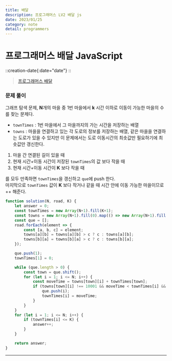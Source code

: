 ```yaml
---
title: 배달
description: 프로그래머스 LV2 배달 js
date: 2023/01/25
category: note
detail: programmers
---
```


# 프로그래머스 배달 JavaScript
::creation-date{:date="date"}
::

> <a href="https://school.programmers.co.kr/learn/courses/30/lessons/12978" target="_blank" class="font-bold">프로그래머스 배달</a>

### 문제 풀이
그래프 탐색 문제, **N**개의 마을 중 1번 마을에서 **k** 시간 이하로 이동이 가능한 마을의 수를 찾는 문제다.  
- `townTimes` : 1번 마을에서 그 마을까지의 가는 시간을 저장하는 배열
- `towns` : 마을을 연결하고 있는 각 도로의 정보를 저장하는 배열, 같은 마을을 연결하는 도로가 있을 수 있지만 이 문제에서는 도로 이동시간의 최솟값만 필요하기에 최솟값만 갱신한다.  

1. 마을 간 연결된 길이 있을 때
2. 현재 시간+이동 시간이 저장된 `townTimes`의 값 보다 작을 때
3. 현재 시간+이동 시간이 **K** 보다 작을 때  

를 모두 만족하면 `townTimes`을 갱신하고 `que`에 push 한다.  
마지막으로 `townTimes` 값이 **K** 보다 작거나 같을 때 시간 안에 이동 가능한 마을이므로 ++ 해준다.

```js
function solution(N, road, K) {
    let answer = 0;
    const townTimes = new Array(N+1).fill(K+1);
    const towns = new Array(N+1).fill(0).map(() => new Array(N+1).fill(10001));
    const que = [];
    road.forEach(element => {
        const [a, b, c] = element;
        towns[a][b] = towns[a][b] > c ? c : towns[a][b];
        towns[b][a] = towns[b][a] > c ? c : towns[b][a];
    });

    que.push(1);
    townTimes[1] = 0;

    while (que.length > 0) {
        const town = que.shift();
        for (let i = 1; i <= N; i++) {
            const moveTime = towns[town][i] + townTimes[town];
            if (towns[town][i] !== 10001 && moveTime < townTimes[i] && moveTime <= K) {
                que.push(i);
                townTimes[i] = moveTime;
            } 
        }
    }
    for (let i = 1; i <= N; i++) {
        if (townTimes[i] <= K) {
            answer++;
        }
    }

    return answer;
}
```

---